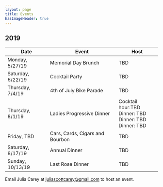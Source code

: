 ```yaml
---
layout: page
title: Events
hasImageHeader: true
---
```


## 2019

<table class="table">
  <thead class="thead-light">
    <tr>
      <th>Date</th>
      <th>Event</th>
      <th>Host</th>
    </tr>
  </thead>
  <tbody>
    <tr>
      <td>Monday, 5/27/19</td>
      <td>Memorial Day Brunch</td>
      <td> TBD</td>
    </tr>
    <tr>
      <td>Saturday, 6/22/19</td>
      <td>Cocktail Party</td>
      <td> TBD</td>
    </tr>
    <tr>
      <td>Thursday, 7/4/19</td>
      <td>4th of July Bike Parade</td>
      <td>  TBD</td>
    </tr>
    <tr>
      <td>Thursday, 8/1/19</td>
      <td>Ladies Progressive Dinner</td>
      <td>
        Cocktail hour:TBD<br>
        Dinner: TBD<br>
        Dinner: TBD<br>
        Dinner: TBD
      </td>
    </tr>
    <tr>
      <td>Friday, TBD</td>
      <td> Cars, Cards, Cigars and Bourbon</td>
      <td> TBD</td>
    </tr>
    <tr>
      <td>Saturday, 8/17/19</td>
      <td>Annual Dinner</td>
      <td> TBD</td>
    </tr>
    <tr>
      <td>Sunday, 10/13/19</td>
      <td>Last Rose Dinner</td>
      <td> TBD</td>
    </tr>
  </tbody>
</table>

<div class="alert alert-info" role="alert">Email Julia Carey at <u>juliascottcarey@gmail.com</u> to host an event.</div>


